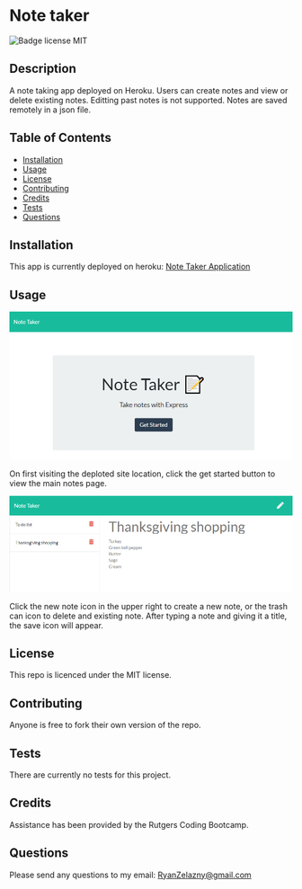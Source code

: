 # Note taker 
![Badge license MIT](https://img.shields.io/badge/license-MIT-green)

## Description 

A note taking app deployed on Heroku. Users can create notes and view or delete existing notes. Editting past notes is not supported. Notes are saved remotely in a json file.

## Table of Contents

* [Installation](#installation)
* [Usage](#usage)
* [License](#license)
* [Contributing](#contributing)
* [Credits](#credits)
* [Tests](#tests)
* [Questions](#questions)


## Installation

This app is currently deployed on heroku: [Note Taker Application](https://notepad-rzelazny.herokuapp.com/) 

## Usage 
![Image of Note taker get started](https://github.com/rzelazny/notePad/blob/main/assets/images/getstarted.png)

On first visiting the deploted site location, click the get started button to view the main notes page.

![Image of Note taker app](https://github.com/rzelazny/notePad/blob/main/assets/images/notetaker.png)

 Click the new note icon in the upper right to create a new note, or the trash can icon to delete and existing note. After typing a note and giving it a title, the save icon will appear.

## License

This repo is licenced under the MIT license.

## Contributing

Anyone is free to fork their own version of the repo.

## Tests

There are currently no tests for this project.

## Credits

Assistance has been provided by the Rutgers Coding Bootcamp.

## Questions

Please send any questions to my email: <RyanZelazny@gmail.com>
